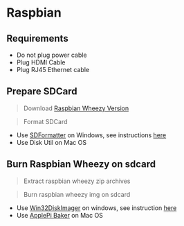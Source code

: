 # Raspbian

## Requirements

- Do not plug power cable
- Plug HDMI Cable
- Plug RJ45 Ethernet cable

## Prepare SDCard

> Download [Raspbian Wheezy Version](https://www.raspberrypi.org/downloads/raspbian/)

> Format SDCard
  - Use [SDFormatter](https://www.sdcard.org/downloads/formatter_4/eula_windows/index.html) on Windows, see instructions [here](https://github.com/sixertoy/retrobox/blob/master/softwares/sdformatter.md)
  - Use Disk Util on Mac OS
  
## Burn Raspbian Wheezy on sdcard

> Extract raspbian wheezy zip archives<br>

> Burn raspbian wheezy img on sdcard
  - Use [Win32DiskImager](http://sourceforge.net/projects/win32diskimager/) on windows, see instruction [here](https://github.com/sixertoy/retrobox/blob/master/softwares/win32diskimager.md)
  - Use [ApplePi Baker](http://www.tweaking4all.com/hardware/raspberry-pi/macosx-apple-pi-baker/) on Mac OS
